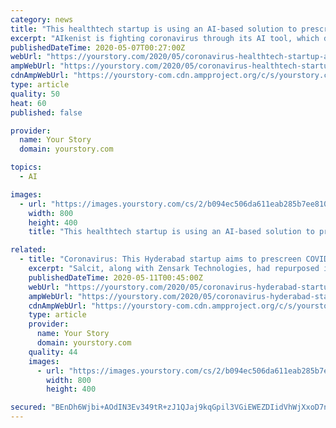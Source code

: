 ```yaml
---
category: news
title: "This healthtech startup is using an AI-based solution to prescreen COVID-19 patients"
excerpt: "AIkenist is fighting coronavirus through its AI tool, which distinguishes COVID-19 related pneumonia by analysing lung damage in the patients."
publishedDateTime: 2020-05-07T00:27:00Z
webUrl: "https://yourstory.com/2020/05/coronavirus-healthtech-startup-artificial-intelligence-alkenist"
ampWebUrl: "https://yourstory.com/2020/05/coronavirus-healthtech-startup-artificial-intelligence-alkenist/amp"
cdnAmpWebUrl: "https://yourstory-com.cdn.ampproject.org/c/s/yourstory.com/2020/05/coronavirus-healthtech-startup-artificial-intelligence-alkenist/amp"
type: article
quality: 50
heat: 60
published: false

provider:
  name: Your Story
  domain: yourstory.com

topics:
  - AI

images:
  - url: "https://images.yourstory.com/cs/2/b094ec506da611eab285b7ee8106293d/Resize1-1588664204352.jpg?fm=png&auto=format"
    width: 800
    height: 400
    title: "This healthtech startup is using an AI-based solution to prescreen COVID-19 patients"

related:
  - title: "Coronavirus: This Hyderabad startup aims to prescreen COVID-19 patients by analysing cough sounds"
    excerpt: "Salcit, along with Zensark Technologies, had repurposed its kAs mobile application to prescreen COVID-19 patients by analysing their coughing sounds."
    publishedDateTime: 2020-05-11T00:45:00Z
    webUrl: "https://yourstory.com/2020/05/coronavirus-hyderabad-startup-prescreen-covid-19-patients"
    ampWebUrl: "https://yourstory.com/2020/05/coronavirus-hyderabad-startup-prescreen-covid-19-patients/amp"
    cdnAmpWebUrl: "https://yourstory-com.cdn.ampproject.org/c/s/yourstory.com/2020/05/coronavirus-hyderabad-startup-prescreen-covid-19-patients/amp"
    type: article
    provider:
      name: Your Story
      domain: yourstory.com
    quality: 44
    images:
      - url: "https://images.yourstory.com/cs/2/b094ec506da611eab285b7ee8106293d/800x4003-1588836235365.png?fm=png&auto=format"
        width: 800
        height: 400

secured: "BEnDh6Wjbi+AOdIN3Ev349tR+zJ1QJaj9kqGpil3VGiEWEZDIidVhWjXxoD7nONRpm3ma4b+lWds5KtpxfoPq2KL4m7/koVgo1N7/mXHEHoUbDZsynkbZj7/ODWacwVyupItUPGA/arwHT1/kPwDEj8Or7wJK0YFqU2KFyyYh2qoS4QGlQfenHgdRpSFWcFR84x6IJAR2U7B7r50SdTufCAfukcwtLKJewIbvSCV5fPpjxLc/jvCvuVFUwSQOet8AL5Vn9eGTryLqKyPB0FU0dgSzzO/sq9e6gjEM8lJMqR3XnxsmCF7eeqG5uzUKH1fDiG0+8yVadkzwD/uoo9Gt3VNid0NSdAeXMmOy3vc9S6ExQQUGCPQWUmwuVwsIVs8C54ZBeVsQZYg1QCWa05ptupKNiQndhoZpxGHP856nXTNuHXtsJZOAWAfIu6HzHDqO9ZKNP8HBCuje84u5xpYLEra9HtBubUR85ArTc9bzxo=;8gGpqkRPApERQB4h+Zi4Pg=="
---
```


